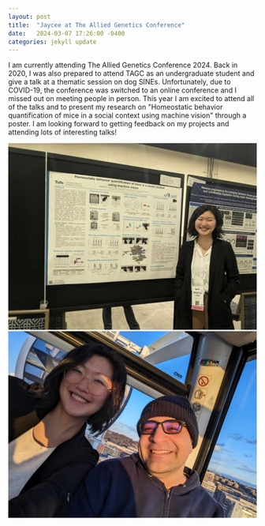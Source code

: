 ```yaml
---
layout: post
title:  "Jaycee at The Allied Genetics Conference"
date:   2024-03-07 17:26:00 -0400
categories: jekyll update
---
```


I am currently attending The Allied Genetics Conference 2024. Back in 2020, I was also prepared to attend TAGC as an undergraduate student and give a talk at a thematic session on dog SINEs. Unfortunately, due to COVID-19, the conference was switched to an online conference and I missed out on meeting people in person. 
This year I am excited to attend all of the talks and to present my research on "Homeostatic behavior quantification of mice in a social context using machine vision" through a poster. I am looking forward to getting feedback on my projects and attending lots of interesting talks!

![tagc pic1](/assets/images/tagc1.jpg)
![tagc pic2](/assets/images/tagc2.jpg)

